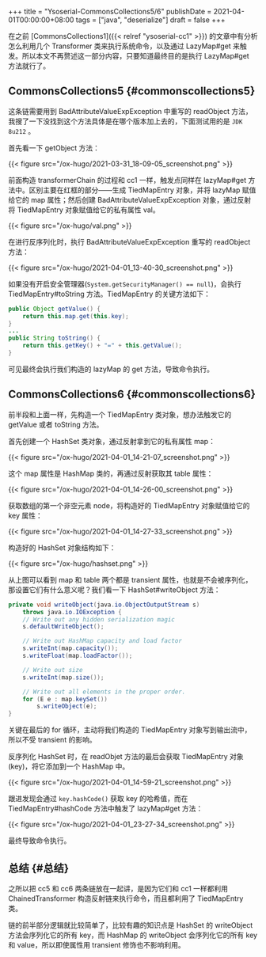 +++
title = "Ysoserial-CommonsCollections5/6"
publishDate = 2021-04-01T00:00:00+08:00
tags = ["java", "deserialize"]
draft = false
+++

<!--more-->

在之前 [CommonsCollections1]({{< relref "ysoserial-cc1" >}}) 的文章中有分析怎么利用几个 Transformer 类来执行系统命令，以及通过 LazyMap#get 来触发。所以本文不再赘述这一部分内容，只要知道最终目的是执行
LazyMap#get 方法就行了。


## CommonsCollections5 {#commonscollections5}

这条链需要用到 BadAttributeValueExpException 中重写的 readObject 方法，我搜了一下没找到这个方法具体是在哪个版本加上去的，下面测试用的是 `JDK 8u212` 。

首先看一下 getObject 方法：

{{< figure src="/ox-hugo/2021-03-31_18-09-05_screenshot.png" >}}

前面构造 transformerChain 的过程和 cc1 一样，触发点同样在 lazyMap#get 方法中。区别主要在红框的部分——生成 TiedMapEntry 对象，并将 lazyMap 赋值给它的 map 属性；然后创建 BadAttributeValueExpException 对象，通过反射将 TiedMapEntry 对象赋值给它的私有属性 val。

{{< figure src="/ox-hugo/val.png" >}}

在进行反序列化时，执行 BadAttributeValueExpException 重写的 readObject 方法：

{{< figure src="/ox-hugo/2021-04-01_13-40-30_screenshot.png" >}}

如果没有开启安全管理器(`System.getSecurityManager() == null`)，会执行
TiedMapEntry#toString 方法。TiedMapEntry 的关键方法如下：

```java
public Object getValue() {
    return this.map.get(this.key);
}
...
public String toString() {
    return this.getKey() + "=" + this.getValue();
}
```

可见最终会执行我们构造的 lazyMap 的 get 方法，导致命令执行。


## CommonsCollections6 {#commonscollections6}

前半段和上面一样，先构造一个 TiedMapEntry 类对象，想办法触发它的 getValue 或者
toString 方法。

首先创建一个 HashSet 类对象，通过反射拿到它的私有属性 map：

{{< figure src="/ox-hugo/2021-04-01_14-21-07_screenshot.png" >}}

这个 map 属性是 HashMap 类的，再通过反射获取其 table 属性：

{{< figure src="/ox-hugo/2021-04-01_14-26-00_screenshot.png" >}}

获取数组的第一个非空元素 node，将构造好的 TiedMapEntry 对象赋值给它的 key 属性：

{{< figure src="/ox-hugo/2021-04-01_14-27-33_screenshot.png" >}}

构造好的 HashSet 对象结构如下：

{{< figure src="/ox-hugo/hashset.png" >}}

从上图可以看到 map 和 table 两个都是 transient 属性，也就是不会被序列化，那设置它们有什么意义呢？我们看一下 HashSet#writeObject 方法：

```java
private void writeObject(java.io.ObjectOutputStream s)
    throws java.io.IOException {
    // Write out any hidden serialization magic
    s.defaultWriteObject();

    // Write out HashMap capacity and load factor
    s.writeInt(map.capacity());
    s.writeFloat(map.loadFactor());

    // Write out size
    s.writeInt(map.size());

    // Write out all elements in the proper order.
    for (E e : map.keySet())
        s.writeObject(e);
}
```

关键在最后的 for 循环，主动将我们构造的 TiedMapEntry 对象写到输出流中，所以不受
transient 的影响。

反序列化 HashSet 时，在 readObjet 方法的最后会获取 TiedMapEntry 对象(key)，将它添加到一个 HashMap 中。

{{< figure src="/ox-hugo/2021-04-01_14-59-21_screenshot.png" >}}

跟进发现会通过 `key.hashCode()` 获取 key 的哈希值，而在 TiedMapEntry#hashCode 方法中触发了 lazyMap#get 方法：

{{< figure src="/ox-hugo/2021-04-01_23-27-34_screenshot.png" >}}

最终导致命令执行。


## 总结 {#总结}

之所以把 cc5 和 cc6 两条链放在一起讲，是因为它们和 cc1 一样都利用
ChainedTransformer 构造反射链来执行命令，而且都利用了 TiedMapEntry 类。

链的前半部分逻辑就比较简单了，比较有趣的知识点是 HashSet 的 writeObject 方法会序列化它的所有 key，而 HashMap 的 writeObject 会序列化它的所有 key 和 value，所以即使属性用 transient 修饰也不影响利用。

